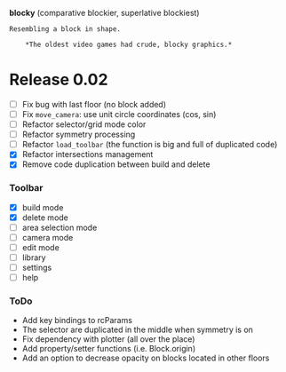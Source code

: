 **blocky** (comparative blockier, superlative blockiest)

    Resembling a block in shape.

        *The oldest video games had crude, blocky graphics.*

# Release 0.02

- [ ] Fix bug with last floor (no block added)
- [ ] Fix `move_camera`: use unit circle coordinates (cos, sin)
- [ ] Refactor selector/grid mode color
- [ ] Refactor symmetry processing
- [ ] Refactor `load_toolbar` (the function is big and full of duplicated code)
- [x] Refactor intersections management
- [x] Remove code duplication between build and delete

### Toolbar

- [x] build mode
- [x] delete mode
- [ ] area selection mode
- [ ] camera mode
- [ ] edit mode
- [ ] library
- [ ] settings
- [ ] help

### ToDo

- Add key bindings to rcParams
- The selector are duplicated in the middle when symmetry is on
- Fix dependency with plotter (all over the place)
- Add property/setter functions (i.e. Block.origin)
- Add an option to decrease opacity on blocks located in other floors
